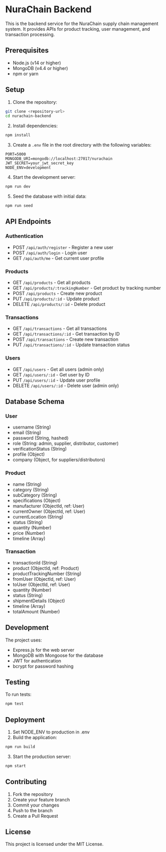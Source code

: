 # NuraChain Backend

This is the backend service for the NuraChain supply chain management system. It provides APIs for product tracking, user management, and transaction processing.

## Prerequisites

- Node.js (v14 or higher)
- MongoDB (v4.4 or higher)
- npm or yarn

## Setup

1. Clone the repository:
```bash
git clone <repository-url>
cd nurachain-backend
```

2. Install dependencies:
```bash
npm install
```

3. Create a `.env` file in the root directory with the following variables:
```
PORT=5000
MONGODB_URI=mongodb://localhost:27017/nurachain
JWT_SECRET=your_jwt_secret_key
NODE_ENV=development
```

4. Start the development server:
```bash
npm run dev
```

5. Seed the database with initial data:
```bash
npm run seed
```

## API Endpoints

### Authentication
- POST `/api/auth/register` - Register a new user
- POST `/api/auth/login` - Login user
- GET `/api/auth/me` - Get current user profile

### Products
- GET `/api/products` - Get all products
- GET `/api/products/:trackingNumber` - Get product by tracking number
- POST `/api/products` - Create new product
- PUT `/api/products/:id` - Update product
- DELETE `/api/products/:id` - Delete product

### Transactions
- GET `/api/transactions` - Get all transactions
- GET `/api/transactions/:id` - Get transaction by ID
- POST `/api/transactions` - Create new transaction
- PUT `/api/transactions/:id` - Update transaction status

### Users
- GET `/api/users` - Get all users (admin only)
- GET `/api/users/:id` - Get user by ID
- PUT `/api/users/:id` - Update user profile
- DELETE `/api/users/:id` - Delete user (admin only)

## Database Schema

### User
- username (String)
- email (String)
- password (String, hashed)
- role (String: admin, supplier, distributor, customer)
- verificationStatus (String)
- profile (Object)
- company (Object, for suppliers/distributors)

### Product
- name (String)
- category (String)
- subCategory (String)
- specifications (Object)
- manufacturer (ObjectId, ref: User)
- currentOwner (ObjectId, ref: User)
- currentLocation (String)
- status (String)
- quantity (Number)
- price (Number)
- timeline (Array)

### Transaction
- transactionId (String)
- product (ObjectId, ref: Product)
- productTrackingNumber (String)
- fromUser (ObjectId, ref: User)
- toUser (ObjectId, ref: User)
- quantity (Number)
- status (String)
- shipmentDetails (Object)
- timeline (Array)
- totalAmount (Number)

## Development

The project uses:
- Express.js for the web server
- MongoDB with Mongoose for the database
- JWT for authentication
- bcrypt for password hashing

## Testing

To run tests:
```bash
npm test
```

## Deployment

1. Set NODE_ENV to production in .env
2. Build the application:
```bash
npm run build
```
3. Start the production server:
```bash
npm start
```

## Contributing

1. Fork the repository
2. Create your feature branch
3. Commit your changes
4. Push to the branch
5. Create a Pull Request

## License

This project is licensed under the MIT License. 